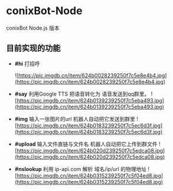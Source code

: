 # conixBot-Node
conixBot Node.js 版本

## 目前实现的功能

+ **#hi** 打招呼

    ![https://pic.imgdb.cn/item/624b0028239250f7c5e8e4b4.jpg](https://pic.imgdb.cn/item/624b0028239250f7c5e8e4b4.jpg)

+ **#say** 利用Google TTS 把语音转化为 语音发送到qq群里。
    ![https://pic.imgdb.cn/item/624b0139239250f7c5eba493.jpg](https://pic.imgdb.cn/item/624b0139239250f7c5eba493.jpg)

+ **#img** 输入一张图片的url 机器人自动把它发送到群里
    ![https://pic.imgdb.cn/item/624b0183239250f7c5ec6d3f.jpg](https://pic.imgdb.cn/item/624b0183239250f7c5ec6d3f.jpg)

+ **#upload** 输入文件直链与文件名 机器人自动把它上传到群文件
    ![https://pic.imgdb.cn/item/624b020d239250f7c5edca08.jpg](https://pic.imgdb.cn/item/624b020d239250f7c5edca08.jpg)

+ **#nslookup** 利用 ip-api.com 解析 域名/ip/url 的物理地址
    ![https://pic.imgdb.cn/item/624b0315239250f7c5f04ed8.jpg](https://pic.imgdb.cn/item/624b0315239250f7c5f04ed8.jpg)
